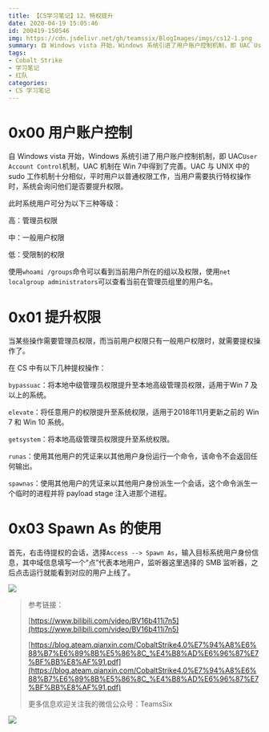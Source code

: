 ```yaml
---
title: 【CS学习笔记】12、特权提升
date: 2020-04-19 15:05:46
id: 200419-150546
img: https://cdn.jsdelivr.net/gh/teamssix/BlogImages/imgs/cs12-1.png
summary: 自 Windows vista 开始，Windows 系统引进了用户账户控制机制，即 UAC`User Account Control`机制，UAC 机制在 Win 7中得到了完善。
tags:
- Cobalt Strike
- 学习笔记
- 红队
categories:
- CS 学习笔记
---
```


# 0x00 用户账户控制

自 Windows vista 开始，Windows 系统引进了用户账户控制机制，即 UAC`User Account Control`机制，UAC 机制在 Win 7中得到了完善。UAC 与 UNIX 中的 sudo 工作机制十分相似，平时用户以普通权限工作，当用户需要执行特权操作时，系统会询问他们是否要提升权限。

此时系统用户可分为以下三种等级：

高：管理员权限

中：一般用户权限

低：受限制的权限

使用`whoami /groups`命令可以看到当前用户所在的组以及权限，使用`net localgroup administrators`可以查看当前在管理员组里的用户名。

# 0x01 提升权限

当某些操作需要管理员权限，而当前用户权限只有一般用户权限时，就需要提权操作了。

在 CS 中有以下几种提权操作：

`bypassuac`：将本地中级管理员权限提升至本地高级管理员权限，适用于Win 7 及以上的系统。

`elevate`：将任意用户的权限提升至系统权限，适用于2018年11月更新之前的 Win 7 和 Win 10 系统。

`getsystem`：将本地高级管理员权限提升至系统权限。

`runas`：使用其他用户的凭证来以其他用户身份运行一个命令，该命令不会返回任何输出。

`spawnas`：使用其他用户的凭证来以其他用户身份派生一个会话，这个命令派生一个临时的进程并将 payload stage 注入进那个进程。

# 0x03 Spawn As 的使用

首先，右击待提权的会话，选择`Access --> Spawn As`，输入目标系统用户身份信息，其中域信息填写一个“点”代表本地用户，监听器这里选择的 SMB 监听器，之后点击运行就能看到对应的用户上线了。

![](https://cdn.jsdelivr.net/gh/teamssix/BlogImages/imgs/cs12-1.png)

> 参考链接：
>
> [https://www.bilibili.com/video/BV16b411i7n5](https://www.bilibili.com/video/BV16b411i7n5)
>
> [https://blog.ateam.qianxin.com/CobaltStrike4.0%E7%94%A8%E6%88%B7%E6%89%8B%E5%86%8C_%E4%B8%AD%E6%96%87%E7%BF%BB%E8%AF%91.pdf](https://blog.ateam.qianxin.com/CobaltStrike4.0%E7%94%A8%E6%88%B7%E6%89%8B%E5%86%8C_%E4%B8%AD%E6%96%87%E7%BF%BB%E8%AF%91.pdf)
>
> 更多信息欢迎关注我的微信公众号：TeamsSix

![](https://cdn.jsdelivr.net/gh/teamssix/BlogImages/imgs/TeamsSix_Subscription_Logo2.png)